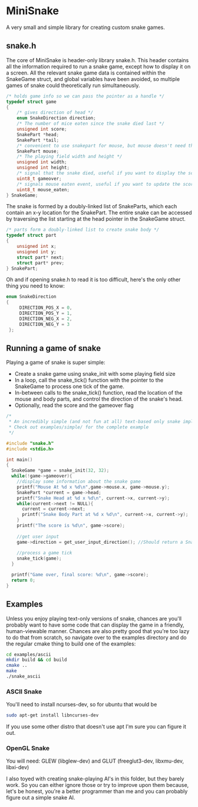 # MiniSnake #

A very small and simple library for creating custom snake games. 

## snake.h ##

The core of MiniSnake is header-only library snake.h. This header contains all the information required to run a snake game, except how to display it on a screen.
All the relevant snake game data is contained within the SnakeGame struct, and global variables have been avoided, so multiple games of snake could theoretically run simultaneously.

```c
/* holds game info so we can pass the pointer as a handle */
typedef struct game
{ 
    /* gives direction of head */
    enum SnakeDirection direction; 
    /* The number of mice eaten since the snake died last */
    unsigned int score; 
    SnakePart *head;
    SnakePart *tail;
    /* convenient to use snakepart for mouse, but mouse doesn't need the next or prev pointers */
    SnakePart mouse; 
    /* The playing field width and height */
    unsigned int width;
    unsigned int height;
    /* signal that the snake died, useful if you want to display the score or end the game */
    uint8_t gameover; 
    /* signals mouse eaten event, useful if you want to update the score or play an animation */
    uint8_t mouse_eaten; 
} SnakeGame;
 ```
 
 The snake is formed by a doubly-linked list of SnakeParts, which each contain an x-y location for the SnakePart. The entire snake can be accessed by traversing the list starting at the head pointer in the SnakeGame struct.
 
 ```c
 /* parts form a doubly-linked list to create snake body */
 typedef struct part
 {     
     unsigned int x;
     unsigned int y;
     struct part* next;
     struct part* prev;
 } SnakePart;
```

Oh and if opening snake.h to read it is too difficult, here's the only other thing you need to know:

```c
enum SnakeDirection
{
     DIRECTION_POS_X = 0,
     DIRECTION_POS_Y = 1,
     DIRECTION_NEG_X = 2,
     DIRECTION_NEG_Y = 3
 };
 ```

## Running a game of snake ##

Playing a game of snake is super simple: 

* Create a snake game using snake_init with some playing field size
* In a loop, call the snake\_tick() function with the pointer to the SnakeGame to process one tick of the game.
* In-between calls to the snake\_tick() function, read the location of the mouse and body parts, and control the direction of the snake's head.
* Optionally, read the score and the gameover flag

```c
/* 
 * An incredibly simple (and not fun at all) text-based only snake implementation 
 * Check out examples/simple/ for the complete example
 */

#include "snake.h"
#include <stdio.h>

int main()
{
  SnakeGame *game = snake_init(32, 32);
  while(!game->gameover){
    //display some information about the snake game
    printf("Mouse At %d x %d\n",game->mouse.x, game->mouse.y);
    SnakePart *current = game->head;
    printf("Snake Head at %d x %d\n", current->x, current->y);
    while(current->next != NULL){
      current = current->next;
      printf("Snake Body Part at %d x %d\n", current->x, current->y);
    }
    printf("The score is %d\n", game->score);
    
    //get user input 
    game->direction = get_user_input_direction(); //Should return a SnakeDirection enum
    
    //process a game tick
    snake_tick(game);
  }

  printf("Game over, final score: %d\n", game->score);
  return 0;
} 

```

## Examples ##

Unless you enjoy playing text-only versions of snake, chances are you'll probably want to have some code that can display the game in a friendly, human-viewable manner. Chances are also pretty good that you're too lazy to do that from scratch, so navigate over to the examples directory and do the regular cmake thing to build one of the examples:

```bash
cd examples/ascii
mkdir build && cd build
cmake ..
make
./snake_ascii
```

### ASCII Snake ###
You'll need to install ncurses-dev, so for ubuntu that would be 

```bash
sudo apt-get install libncurses-dev
```

If you use some other distro that doesn't use apt I'm sure you can figure it out.

### OpenGL Snake ###

You will need: GLEW (libglew-dev) and GLUT (freeglut3-dev, libxmu-dev, libxi-dev) 

I also toyed with creating snake-playing AI's in this folder, but they barely work. So you can either ignore those or try to improve upon them because, let's be honest, you're a better programmer than me and you can probably figure out a simple snake AI.
